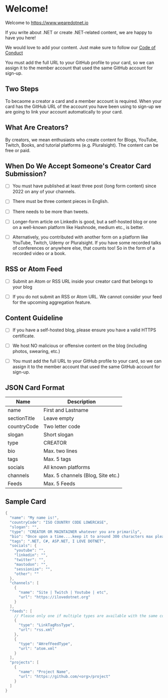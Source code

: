 # Welcome!

Welcome to https://www.wearedotnet.io

If you write about .NET or create .NET-related content, we are happy to have you here! 

We would love to add your content. Just make sure to follow our [Code of Conduct](https://github.com/wearedotnet/dotnet-creator-cards/blob/master/CODE_OF_CONDUCT.md)

You must add the full URL to your GitHub profile to your card, so we can assign it to the member account that used the same GitHub account for sign-up.

## Two Steps

To becaome a creator a card and a member account is required.
When your card has the GitHub URL of the account you have been using to sign-up we are going to link your account automatically to your card.

## What Are Creators?
By creators, we mean enthusiasts who create content for Blogs, YouTube, Twitch, Books, and tutorial platforms (e.g. Pluralsight). The content can be free or paid.

## When Do We Accept Someone's Creator Card Submission? 

* [ ] You must have published at least three post (long form content) since 2022 on any of your channels. 

* [ ] There must be three content pieces in English. 

* [ ] There needs to be more than tweets. 

* [ ] Longer-form article on LinkedIn is good, but a self-hosted blog or one on a well-known platform like Hashnode, medium etc., is better. 

* [ ] Alternatively, you contributed with another form on a platform like YouTube, Twitch, Udemy or Pluralsight. If you have some recorded talks of conferences or anywhere else, that counts too! So in the form of a recorded video or a book. 

## RSS or Atom Feed 

* [ ] Submit an Atom or RSS URL inside your creator card that belongs to your blog 

* [ ] If you do not submit an RSS or Atom URL. We cannot consider your feed for the upcoming aggregation feature. 

## Content Guideline 

* [ ] If you have a self-hosted blog, please ensure you have a valid HTTPS certificate. 

* [ ] We host NO malicious or offensive content on the blog (including photos, swearing, etc.)

* [ ] You must add the full URL to your GitHub profile to your card, so we can assign it to the member account that used the same GitHub account for sign-up.

## JSON Card Format

| Name         | Description                       |
| ------------ | --------------------------------- |
| name         | First and Lastname                |
| sectionTitle | Leave empty                       |
| countryCode  | Two letter code                   |
| slogan       | Short slogan                      |
| type         | CREATOR                           |
| bio          | Max. two lines                    |
| tags         | Max. 5 tags                       |
| socials      | All known platforms               |
| channels     | Max. 5 channels (Blog, Site etc.) |
| Feeds        | Max. 5 Feeds                      |

## Sample Card
```csharp
{
  "name": "My name is!",
  "countryCode": "ISO COUNTRY CODE LOWERCASE",
  "slogan": "",
  "type": "CREATOR OR MAINTAINER whatever you are primarily",
  "bio": "Once upon a time....keep it to around 300 characters max please!",
  "tags": ".NET, C#, ASP.NET, I LOVE DOTNET",
  "socials": {
    "youtube": "",
    "linkedin": "",
    "twitter": "",
    "mastodon": "",
    "sessionize": "",
    "other": ""
  },
  "channels": [
    {
      "name": "Site | Twitch | Youtube | etc",
      "url": "https://ilovedotnet.org"
    }
  ],
  "feeds": [
    // Please only one if multiple types are available with the same content
    {
      "type": "LinkTagRssType",
      "url": "rss.xml"
    },
    {
      "type": "AHrefFeedType",
      "url": "atom.xml"
    }
  ],
  "projects": [
    {
      "name": "Project Name",
      "url": "https://github.com/<org>/project"
    }
  ]
}
```
